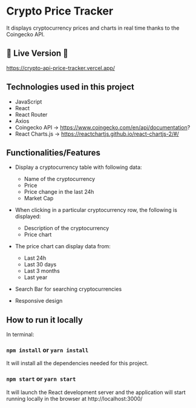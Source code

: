 # Crypto Price Tracker

It displays cryptocurrency prices and charts in real time thanks to the Coingecko API.

## 🚀 Live Version 🚀

https://crypto-api-price-tracker.vercel.app/

## Technologies used in this project

* JavaScript
* React
* React Router
* Axios
* Coingecko API -> https://www.coingecko.com/en/api/documentation?
* React Charts.js -> https://reactchartjs.github.io/react-chartjs-2/#/

## Functionalities/Features

* Display a cryptocurrency table with following data:
    * Name of the cryptocurrency
    * Price
    * Price change in the last 24h
    * Market Cap
      
* When clicking in a particular cryptocurrency row, the following is displayed:
    * Description of the cryptocurrency
    * Price chart
      
* The price chart can display data from:
    * Last 24h
    * Last 30 days
    * Last 3 months
    * Last year

* Search Bar for searching cryptocurrencies
   
* Responsive design
      

## How to run it locally

In terminal:

### `npm install` or `yarn install`

It will install all the dependencies needed for this project.

### `npm start` or `yarn start`
It will launch the React development server and the application will start running locally in the browser at http://localhost:3000/
